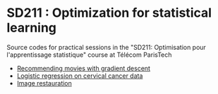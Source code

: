 # SD211 : Optimization for statistical learning
Source codes for practical sessions in the "SD211: Optimisation pour l'apprentissage statistique" course at Télécom ParisTech

- [Recommending movies with gradient descent](https://github.com/LoicH/SD211/blob/master/TP1/TP_recommendation.ipynb)
- [Logistic regression on cervical cancer data](https://github.com/LoicH/SD211/blob/master/TP1/TP_recommendation.ipynb)
- [Image restauration](https://github.com/LoicH/SD211/blob/master/TP3/restauration_img.ipynb)
